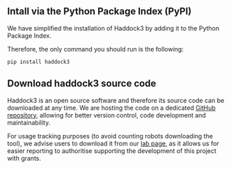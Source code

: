 ## Intall via the Python Package Index (PyPI)

We have simplified the installation of Haddock3 by adding it to the Python Package Index.

Therefore, the only command you should run is the following:

```bash
pip install haddock3
```

## Download haddock3 source code

Haddock3 is an open source software and therefore its source code can be downloaded at any time.
We are hosting the code on a dedicated [GitHub repository](https://github.com/haddocking/haddock3/), allowing for better version control, code development and maintainability.

For usage tracking purposes (to avoid counting robots downloading the tool), we advise users to download it from our [lab page](https://www.bonvinlab.org/software/haddock3/#haddock3-distribution-download), as it allows us for easier reporting to authoritise supporting the development of this project with grants.
